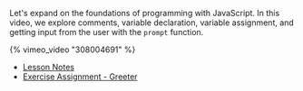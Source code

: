 Let's expand on the foundations of programming with JavaScript. In this video, we explore comments, variable declaration, variable assignment, and getting input from the user with the `prompt` function.

{% vimeo_video "308004691" %}

- [Lesson Notes][lesson-notes]
- [Exercise Assignment - Greeter][exercise-assignment]

[lesson-notes]:https://codesandbox.io/s/lpvl242ovz
[exercise-assignment]:https://codesandbox.io/s/4qrqq51o2w